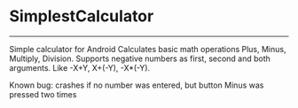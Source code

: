 # SimplestCalculator
----------------
Simple calculator for Android
Calculates basic math operations Plus, Minus, Multiply, Division. Supports negative numbers as first, second and both arguments. Like -X+Y, X+(-Y), -X*(-Y). 

Known bug: crashes if no number was entered, but button Minus was pressed two times
